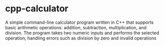 # cpp-calculator
A simple command-line calculator program written in C++ that supports basic arithmetic operations: addition, subtraction, multiplication, and division. The program takes two numeric inputs and performs the selected operation, handling errors such as division by zero and invalid operations
